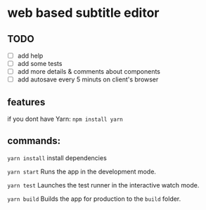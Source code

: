 # web based subtitle editor

## TODO
- [ ] add help
- [ ] add some tests
- [ ] add more details & comments about components
- [ ] add autosave every 5 minuts on client's browser

## features


if you dont have Yarn:
`npm install yarn`

## commands:
`yarn install`
install dependencies

`yarn start`
Runs the app in the development mode.

`yarn test`
Launches the test runner in the interactive watch mode.

`yarn build`
Builds the app for production to the `build` folder.